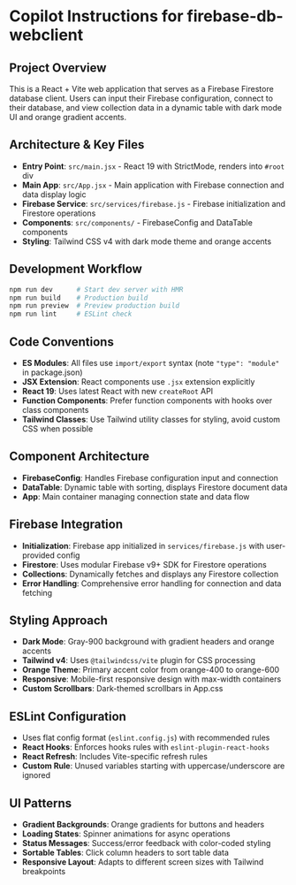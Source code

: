 # Copilot Instructions for firebase-db-webclient

## Project Overview
This is a React + Vite web application that serves as a Firebase Firestore database client. Users can input their Firebase configuration, connect to their database, and view collection data in a dynamic table with dark mode UI and orange gradient accents.

## Architecture & Key Files
- **Entry Point**: `src/main.jsx` - React 19 with StrictMode, renders into `#root` div
- **Main App**: `src/App.jsx` - Main application with Firebase connection and data display logic
- **Firebase Service**: `src/services/firebase.js` - Firebase initialization and Firestore operations
- **Components**: `src/components/` - FirebaseConfig and DataTable components
- **Styling**: Tailwind CSS v4 with dark mode theme and orange accents

## Development Workflow
```bash
npm run dev      # Start dev server with HMR
npm run build    # Production build  
npm run preview  # Preview production build
npm run lint     # ESLint check
```

## Code Conventions
- **ES Modules**: All files use `import/export` syntax (note `"type": "module"` in package.json)
- **JSX Extension**: React components use `.jsx` extension explicitly
- **React 19**: Uses latest React with new `createRoot` API
- **Function Components**: Prefer function components with hooks over class components
- **Tailwind Classes**: Use Tailwind utility classes for styling, avoid custom CSS when possible

## Component Architecture
- **FirebaseConfig**: Handles Firebase configuration input and connection
- **DataTable**: Dynamic table with sorting, displays Firestore document data
- **App**: Main container managing connection state and data flow

## Firebase Integration
- **Initialization**: Firebase app initialized in `services/firebase.js` with user-provided config
- **Firestore**: Uses modular Firebase v9+ SDK for Firestore operations
- **Collections**: Dynamically fetches and displays any Firestore collection
- **Error Handling**: Comprehensive error handling for connection and data fetching

## Styling Approach  
- **Dark Mode**: Gray-900 background with gradient headers and orange accents
- **Tailwind v4**: Uses `@tailwindcss/vite` plugin for CSS processing
- **Orange Theme**: Primary accent color from orange-400 to orange-600
- **Responsive**: Mobile-first responsive design with max-width containers
- **Custom Scrollbars**: Dark-themed scrollbars in App.css

## ESLint Configuration
- Uses flat config format (`eslint.config.js`) with recommended rules
- **React Hooks**: Enforces hooks rules with `eslint-plugin-react-hooks`
- **React Refresh**: Includes Vite-specific refresh rules
- **Custom Rule**: Unused variables starting with uppercase/underscore are ignored

## UI Patterns
- **Gradient Backgrounds**: Orange gradients for buttons and headers
- **Loading States**: Spinner animations for async operations  
- **Status Messages**: Success/error feedback with color-coded styling
- **Sortable Tables**: Click column headers to sort table data
- **Responsive Layout**: Adapts to different screen sizes with Tailwind breakpoints